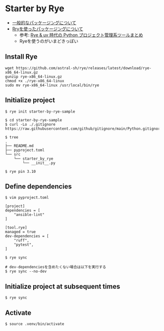 # Starter by Rye

- [一般的なパッケージングについて](https://packaging.python.org/en/latest/tutorials/packaging-projects/)
- [Rryを使ったパッケージングについて](https://rye.astral.sh/guide/basics/)
  - 参考: [Rye & uv 時代の Python プロジェクト管理系ツールまとめ](https://zenn.dev/mtkn1/scraps/44ab97ba2dc0a6)
  - Ryeを使うのがいまどきっぽい

## Install Rye

```
wget https://github.com/astral-sh/rye/releases/latest/download/rye-x86_64-linux.gz
gunzip rye-x86_64-linux.gz
chmod +x ./rye-x86_64-linux
sudo mv rye-x86_64-linux /usr/local/bin/rye
```

## Initialize project

```
$ rye init starter-by-rye-sample
```

```
$ cd starter-by-rye-sample
$ curl -Lo ./.gitignore https://raw.githubusercontent.com/github/gitignore/main/Python.gitignore

$ tree
.
├── README.md
├── pyproject.toml
└── src
    └── starter_by_rye
        └── __init__.py
```

```
$ rye pin 3.10
```

## Define dependencies

```
$ vim pyproject.toml
```

```
[project]
dependencies = [
    "ansible-lint"
]

[tool.rye]
managed = true
dev-dependencies = [
    "ruff",
    "pytest",
]
```

```
$ rye sync

# dev-dependenciesを含めたくない場合は以下を実行する
$ rye sync --no-dev
```

## Initialize project at subsequent times

```
$ rye sync
```

## Activate

```
$ source .venv/bin/activate
```

